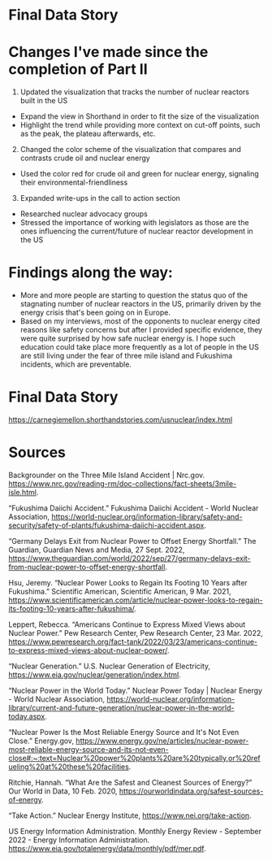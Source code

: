 # Final Data Story

# Changes I've made since the completion of Part II
1) Updated the visualization that tracks the number of nuclear reactors built in the US
- Expand the view in Shorthand in order to fit the size of the visualization
- Highlight the trend while providing more context on cut-off points, such as the peak, the plateau afterwards, etc.
2) Changed the color scheme of the visualization that compares and contrasts crude oil and nuclear energy
- Used the color red for crude oil and green for nuclear energy, signaling their environmental-friendliness 
3) Expanded write-ups in the call to action section 
- Researched nuclear advocacy groups
- Stressed the importance of working with legislators as those are the ones influencing the current/future of nuclear reactor development in the US

# Findings along the way:
- More and more people are starting to question the status quo of the stagnating number of nuclear reactors in the US, primarily driven by the 
energy crisis that's been going on in Europe. 
- Based on my interviews, most of the opponents to nuclear energy cited reasons like safety concerns but after I provided specific evidence, they were quite surprised by how safe nuclear energy is. I hope such education could take place more frequently as a lot of people in the US are still living under the fear of three mile island and Fukushima incidents, which are preventable. 

# Final Data Story
https://carnegiemellon.shorthandstories.com/usnuclear/index.html

# Sources
                    
Backgrounder on the Three Mile Island Accident | Nrc.gov. https://www.nrc.gov/reading-rm/doc-collections/fact-sheets/3mile-isle.html.

“Fukushima Daiichi Accident.” Fukushima Daiichi Accident - World Nuclear Association, https://world-nuclear.org/information-library/safety-and-security/safety-of-plants/fukushima-daiichi-accident.aspx.

“Germany Delays Exit from Nuclear Power to Offset Energy Shortfall.” The Guardian, Guardian News and Media, 27 Sept. 2022, https://www.theguardian.com/world/2022/sep/27/germany-delays-exit-from-nuclear-power-to-offset-energy-shortfall.

Hsu, Jeremy. “Nuclear Power Looks to Regain Its Footing 10 Years after Fukushima.” Scientific American, Scientific American, 9 Mar. 2021, https://www.scientificamerican.com/article/nuclear-power-looks-to-regain-its-footing-10-years-after-fukushima/.

Leppert, Rebecca. “Americans Continue to Express Mixed Views about Nuclear Power.” Pew Research Center, Pew Research Center, 23 Mar. 2022, https://www.pewresearch.org/fact-tank/2022/03/23/americans-continue-to-express-mixed-views-about-nuclear-power/.

“Nuclear Generation.” U.S. Nuclear Generation of Electricity, https://www.eia.gov/nuclear/generation/index.html.

“Nuclear Power in the World Today.” Nuclear Power Today | Nuclear Energy - World Nuclear Association, https://world-nuclear.org/information-library/current-and-future-generation/nuclear-power-in-the-world-today.aspx.

“Nuclear Power Is the Most Reliable Energy Source and It's Not Even Close.” Energy.gov, https://www.energy.gov/ne/articles/nuclear-power-most-reliable-energy-source-and-its-not-even-close#:~:text=Nuclear%20power%20plants%20are%20typically,or%20refueling%20at%20these%20facilities.

Ritchie, Hannah. “What Are the Safest and Cleanest Sources of Energy?” Our World in Data, 10 Feb. 2020, https://ourworldindata.org/safest-sources-of-energy.

“Take Action.” Nuclear Energy Institute, https://www.nei.org/take-action.

US Energy Information Administration. Monthly Energy Review - September 2022 - Energy Information Administration. https://www.eia.gov/totalenergy/data/monthly/pdf/mer.pdf.
